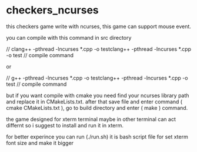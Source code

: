 # checkers_ncurses

this checkers game write with ncurses, this game can support mouse event. 

you can compile with this command in src directory

// clang++ -pthread -lncurses *.cpp -o testclang++ -pthread -lncurses *.cpp -o test // compile command

or

// g++ -pthread -lncurses *.cpp -o testclang++ -pthread -lncurses *.cpp -o test // compile command

but if you want compile with cmake you need find your ncurses library path and replace it in CMakeLists.txt.
after that save file and enter command ( cmake CMakeLists.txt ), go to build directory and enter ( make ) command.

the game designed for xterm terminal maybe in other terminal can act differnt so i suggest to install and run it in xterm.

for better experince you can run (./run.sh) it is bash script file for set xterm font size and make it bigger
